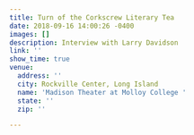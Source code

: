 ```yaml
---
title: Turn of the Corkscrew Literary Tea
date: 2018-09-16 14:00:26 -0400
images: []
description: Interview with Larry Davidson
link: ''
show_time: true
venue:
  address: ''
  city: Rockville Center, Long Island
  name: 'Madison Theater at Molloy College '
  state: ''
  zip: ''

---
```

